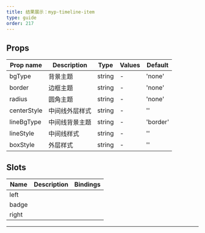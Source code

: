 ```yaml
---
title: 结果展示：myp-timeline-item
type: guide
order: 217
---
```


## Props

| Prop name   | Description    | Type   | Values | Default  |
| ----------- | -------------- | ------ | ------ | -------- |
| bgType      | 背景主题       | string | -      | 'none'   |
| border      | 边框主题       | string | -      | 'none'   |
| radius      | 圆角主题       | string | -      | 'none'   |
| centerStyle | 中间线外层样式 | string | -      | ''       |
| lineBgType  | 中间线背景主题 | string | -      | 'border' |
| lineStyle   | 中间线样式     | string | -      | ''       |
| boxStyle    | 外层样式       | string | -      | ''       |

## Slots

| Name  | Description | Bindings |
| ----- | ----------- | -------- |
| left  |             |          |
| badge |             |          |
| right |             |          |

---
